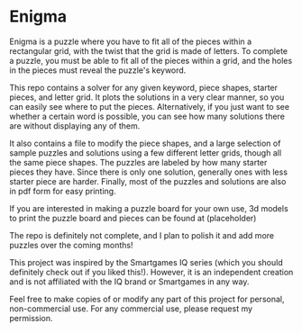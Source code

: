 # Enigma
Enigma is a puzzle where you have to fit all of the pieces within a rectangular grid, with the twist that the grid is made of letters. To complete a puzzle, you must be able to fit all of the pieces within a grid, and the holes in the pieces must reveal the puzzle's keyword.

This repo contains a solver for any given keyword, piece shapes, starter pieces, and letter grid. It plots the solutions in a very clear manner, so you can easily see where to put the pieces. Alternatively, if you just want to see whether a certain word is possible, you can see how many solutions there are without displaying any of them. 

It also contains a file to modify the piece shapes, and a large selection of sample puzzles and solutions using a few different letter grids, though all the same piece shapes. The puzzles are labeled by how many starter pieces they have. Since there is only one solution, generally ones with less starter piece are harder. Finally, most of the puzzles and solutions are also in pdf form for easy printing.

If you are interested in making a puzzle board for your own use, 3d models to print the puzzle board and pieces can be found at (placeholder)

The repo is definitely not complete, and I plan to polish it and add more puzzles over the coming months!

This project was inspired by the Smartgames IQ series (which you should definitely check out if you liked this!). However, it is an independent creation and is not affiliated with the IQ brand or Smartgames in any way.

Feel free to make copies of or modify any part of this project for personal, non-commercial use. For any commercial use, please request my permission.
